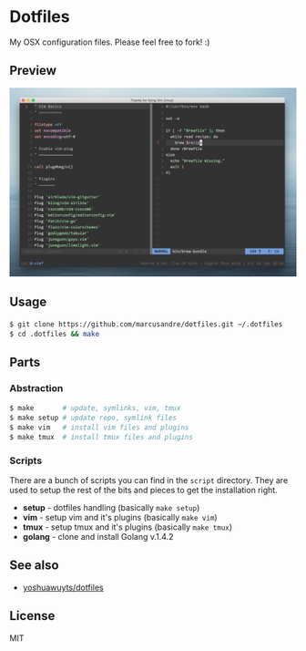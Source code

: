 
# Dotfiles

  My OSX configuration files. Please feel free to fork! :)

## Preview

  ![screenshot](./src/screenshot.png)

## Usage

```bash
$ git clone https://github.com/marcusandre/dotfiles.git ~/.dotfiles
$ cd .dotfiles && make
```

## Parts

### Abstraction

```bash
$ make       # update, symlinks, vim, tmux
$ make setup # update repo, symlink files
$ make vim   # install vim files and plugins
$ make tmux  # install tmux files and plugins
```

### Scripts

  There are a bunch of scripts you can find in the ```script``` directory. They
  are used to setup the rest of the bits and pieces to get the installation
  right.

  * **setup** - dotfiles handling (basically ```make setup```)
  * **vim** - setup vim and it's plugins (basically ```make vim```)
  * **tmux** - setup tmux and it's plugins (basically ```make tmux```)
  * **golang** - clone and install Golang v.1.4.2

## See also
- [yoshuawuyts/dotfiles](https://github.com/yoshuawuyts/dotfiles)

## License

  MIT
